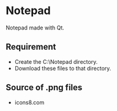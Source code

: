 # Notepad

Notepad made with Qt.

## Requirement

- Create the C:\Notepad directory.
- Download these files to that directory.

## Source of .png files

- icons8.com
